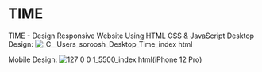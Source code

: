 # TIME
TIME - Design Responsive Website Using HTML CSS &amp; JavaScript
Desktop Design:
![_C__Users_soroosh_Desktop_Time_index html](https://user-images.githubusercontent.com/95019708/170718195-ba29c991-f946-4b28-b4bc-45b27b815fef.png)

Mobile Design:
![127 0 0 1_5500_index html(iPhone 12 Pro)](https://user-images.githubusercontent.com/95019708/170718352-ef1a8584-05b6-48f0-b54d-060c6a2d4681.png)

